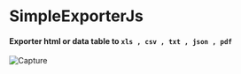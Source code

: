 # SimpleExporterJs

#### Exporter html or data table to ``xls , csv , txt , json , pdf``

![Capture](https://user-images.githubusercontent.com/48151918/132234821-ec2a419f-3aeb-4ecd-b8bf-80c4013ceccc.JPG)


